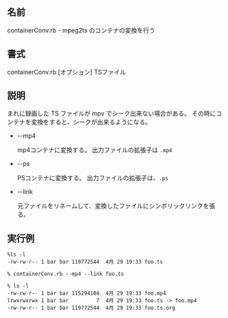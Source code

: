 
## 名前

containerConv.rb - mpeg2ts のコンテナの変換を行う

## 書式

containerConv.rb [オプション] TSファイル

## 説明

まれに録画した TS ファイルが mpv でシーク出来ない場合がある。
その時にコンテナを変換をすると、シークが出来るようになる。

- --mp4

   mp4コンテナに変換する。 出力ファイルの拡張子は ```.mp4```
- --ps

   PSコンテナに変換する。 出力ファイルの拡張子は、```.ps```
- --link

    元ファイルをリネームして、変換したファイルにシンボリックリンクを張る。



## 実行例

```
%ls -l
-rw-rw-r-- 1 bar bar 119772544  4月 29 19:33 foo.ts

% containerConv.rb --mp4 --link foo.ts

% ls -l
-rw-rw-r-- 1 bar bar 115294104  4月 29 19:33 foo.mp4
lrwxrwxrwx 1 bar bar         7  4月 29 19:33 foo.ts -> foo.mp4
-rw-rw-r-- 1 bar bar 119772544  4月 29 19:33 foo.ts.org

```

